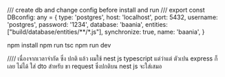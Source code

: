 /// create db and change config before install and run ///
export const DBconfig: any = {
		type: 'postgres',
		host: 'localhost',
		port: 5432,
		username: 'postgres',
		password: '1234',
		database: 'baania',
		entities: ["build/database/entities/**/*.js"],
		synchronize: true,
		name: 'baania',
}

npm install
npm run tsc
npm run dev



//// 
เนื่องจากเวลาจำกัด ซึ่ง ปกติ แล้ว ผมใช้ nest js typescript
แต่ว่าแต่ ตัวเปน express ก็เลย ไม่ได้ ใส่ dto สำหรับ ขา request ซึ่งปกติบน nest js จะใส่เสมอ

